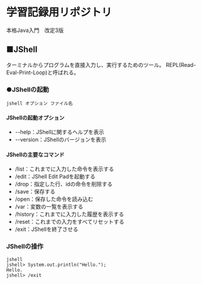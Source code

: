 # 学習記録用リポジトリ

本格Java入門　改定3版


## ■JShell

ターミナルからプログラムを直接入力し、実行するためのツール。
REPL(Read-Eval-Print-Loop)と呼ばれる。


### ●JShellの起動

`jshell オプション ファイル名`

#### JShellの起動オプション
- --help：JShellに関するヘルプを表示
- --version：JShellのバージョンを表示

#### JShellの主要なコマンド
- /list：これまでに入力した命令を表示する
- /edit：JShell Edit Padを起動する
- /drop：指定した行、idの命令を削除する
- /save：保存する
- /open：保存した命令を読み込む
- /var：変数の一覧を表示する
- /history：これまでに入力した履歴を表示する
- /reset：これまでの入力をすべてリセットする
- /exit：JShellを終了させる

### JShellの操作
```:JShell
jshell
jshell> System.out.println("Hello.");
Hello.
jshell> /exit
```
